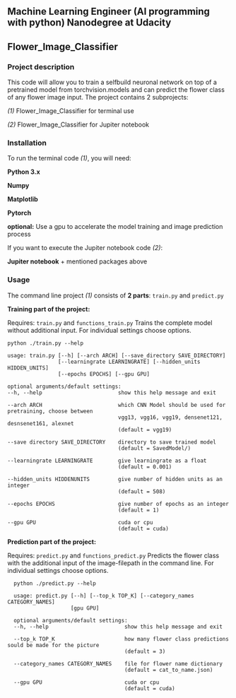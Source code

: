 ## Machine Learning Engineer (AI programming with python) Nanodegree at Udacity 

## Flower_Image_Classifier



### Project description
This code will allow you to train a selfbuild neuronal network on top of a pretrained model from torchvision.models and can predict the flower class of any flower image input.
The project contains 2 subprojects:

_(1)_ Flower_Image_Classifier for terminal use

_(2)_ Flower_Image_Classifier for Jupiter notebook 



### Installation
To run the terminal code _(1)_, you will need:

**Python 3.x** 

**Numpy**

**Matplotlib**

**Pytorch**

**optional:** Use a gpu to accelerate the model training and image prediction process


If you want to execute the Jupiter notebook code _(2)_:

**Jupiter notebook** + mentioned packages above



### Usage

The command line project _(1)_ consists of **2 parts**: `train.py` and `predict.py`

**Training part of the project:**

Requires: `train.py` and `functions_train.py`
Trains the complete model without additional input. For individual settings choose options.

  ```
  python ./train.py --help
  
  usage: train.py [--h] [--arch ARCH] [--save_directory SAVE_DIRECTORY]
                  [--learningrate LEARNINGRATE] [--hidden_units HIDDEN_UNITS]
                  [--epochs EPOCHS] [--gpu GPU]
                  
  optional arguments/default settings:
  --h, --help                        show this help message and exit
  
  --arch ARCH                        which CNN Model should be used for pretraining, choose between
                                     vgg13, vgg16, vgg19, densenet121, desnsenet161, alexnet
                                     (default = vgg19)
  
  --save directory SAVE_DIRECTORY    directory to save trained model
                                     (default = SavedModel/)
                                     
  --learningrate LEARNINGRATE        give learningrate as a float
                                     (default = 0.001)
  
  --hidden_units HIDDENUNITS         give number of hidden units as an integer
                                     (default = 508)
                                     
  --epochs EPOCHS                    give number of epochs as an integer
                                     (default = 1)
                                     
  --gpu GPU                          cuda or cpu
                                     (default = cuda)
```
  



**Prediction part of the project:**

Requires: `predict.py` and `functions_predict.py`
Predicts the flower class with the additional input of the image-filepath in the command line. For individual settings choose options.

```
  python ./predict.py --help
  
  usage: predict.py [--h] [--top_k TOP_K] [--category_names CATEGORY_NAMES]
                    [gpu GPU]
  
  optional arguments/default settings:
  --h, --help                        show this help message and exit
  
  --top_k TOP_K                      how many flower class predictions sould be made for the picture
                                     (default = 3)
  
  --category_names CATEGORY_NAMES    file for flower name dictionary
                                     (default = cat_to_name.json)
  
  --gpu GPU                          cuda or cpu
                                     (default = cuda)
                                     
```
                                     

